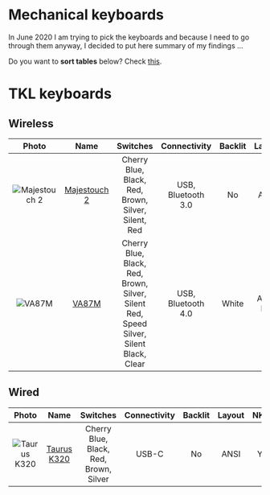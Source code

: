 # Mechanical keyboards

In June 2020 I am trying to pick the keyboards and because I need to go through them anyway, I decided to put here summary of my findings ...

Do you want to **sort tables** below? Check [this](https://stackoverflow.com/questions/42843288/is-there-any-way-to-make-markdown-tables-sortable).

# TKL keyboards

## Wireless
| Photo                        | Name                           | Switches                                                                                   | Connectivity       | Backlit | Layout    | NKRO |
| :--------------------------: | :----------------------------: | :-----------------------------------------------------------------------------------------:| :----------------: | :-----: | :-------: | :--: |
| ![Majestouch 2][Majestouch2] | [Majestouch 2][Majestouch2Web] | Cherry <br/>Blue, Black, Red, Brown, Silver, Silent, Red                                   | USB, Bluetooth 3.0 | No      | ANSI      | Yes  |
| ![VA87M][VA87M]              | [VA87M][VA87MWeb]              | Cherry <br/>Blue, Black, Red, Brown, Silver, Silent Red, Speed Silver, Silent Black, Clear | USB, Bluetooth 4.0 | White   | ANSI, ISO | Yes  |


## Wired
| Photo                      | Name                         | Switches                                    | Connectivity | Backlit | Layout | NKRO |
| :------------------------: | :--------------------------: | :-----------------------------------------: | :----------: | :-----: | :----: | :--: |
| ![Taurus K320][TaurusK320] | [Taurus K320][TaurusK320Web] | Cherry <br/>Blue, Black, Red, Brown, Silver | USB-C        | No      | ANSI   | Yes  |


[TaurusK320Web]: https://www.durgod.com/page9?_l=en&product_id=47
[Majestouch2Web]: https://www.diatec.co.jp/en/det.php?prod_c=2643
[VA87MWeb]: https://en.varmilo.com/keyboardproscenium/

[TaurusK320]: Images/TKL/TaurusK320.png
[Majestouch2]: Images/TKL/Majestouch2.jpg
[VA87M]: Images/TKL/VA87M.jpg